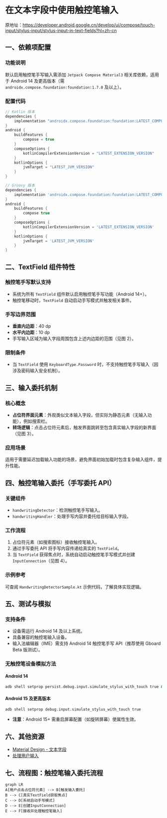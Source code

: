 
# 在文本字段中使用触控笔输入

原地址：<https://developer.android.google.cn/develop/ui/compose/touch-input/stylus-input/stylus-input-in-text-fields?hl=zh-cn>

## 一、依赖项配置

### 功能说明

默认启用触控笔手写输入需添加 `Jetpack Compose Material3` 相关库依赖，适用于 Android 14 及更高版本（需 `androidx.compose.foundation:foundation:1.7.0` 及以上）。

### 配置代码

```kotlin
// Kotlin 版本
dependencies {
    implementation "androidx.compose.foundation:foundation:LATEST_COMPOSE_VERSION"
}
android {
    buildFeatures {
        compose = true
    }
    composeOptions {
        kotlinCompilerExtensionVersion = "LATEST_EXTENSION_VERSION"
    }
    kotlinOptions {
        jvmTarget = "LATEST_JVM_VERSION"
    }
}
```

```groovy
// Groovy 版本
dependencies {
    implementation 'androidx.compose.foundation:foundation:LATEST_COMPOSE_VERSION'
}
android {
    buildFeatures {
        compose true
    }
    composeOptions {
        kotlinCompilerExtensionVersion = 'LATEST_EXTENSION_VERSION'
    }
    kotlinOptions {
        jvmTarget = 'LATEST_JVM_VERSION'
    }
}
```

## 二、TextField 组件特性

### 触控笔手写默认支持

- 系统为所有 `TextField` 组件默认启用触控笔手写功能（Android 14+）。
- 触控笔移动时，`TextField` 自动启动手写模式并触发相关事件。

### 手写边界范围

- **垂直内边距**：40 dp  
- **水平内边距**：10 dp  
- 手写输入区域为输入字段周围包含上述内边距的范围（见图 2）。

### 限制条件

- 当 `TextField` 使用 `KeyboardType.Password` 时，不支持触控笔手写输入（因涉及密码输入安全机制）。

## 三、输入委托机制

### 核心概念

- **占位符界面元素**：外观类似文本输入字段，但实际为静态元素（无输入功能），例如搜索栏。
- **转场逻辑**：点击占位符元素后，触发界面跳转至包含真实输入字段的新界面（见图 3）。

### 应用场景

适用于需要延迟加载输入功能的场景，避免界面初始加载时包含复杂输入组件，提升性能。

## 四、触控笔输入委托（手写委托 API）

### 关键组件

- `handwritingDetector`：检测触控笔手写输入。  
- `handwritingHandler`：处理手写内容并委托给目标输入字段。

### 工作流程

1. 占位符元素（如搜索图标）接收触控笔输入。  
2. 通过手写委托 API 将手写内容传递给真实的 `TextField`。  
3. 当 `TextField` 获得焦点时，系统自动启动触控笔手写模式并创建 `InputConnection`（见图 4）。

### 示例参考

可查阅 `HandwritingDetectorSample.kt` 示例代码，了解具体实现逻辑。

## 五、测试与模拟

### 支持条件

- 设备需运行 Android 14 及以上系统。  
- 具备兼容的触控笔输入设备。  
- 输入法编辑器（IME）需支持 Android 14 触控笔手写 API（推荐使用 Gboard Beta 版测试）。

### 无触控笔设备模拟方法

#### Android 14

```bash
adb shell setprop persist.debug.input.simulate_stylus_with_touch true && adb shell stop && adb shell start
```

#### Android 15 及更高版本

```bash
adb shell setprop debug.input.simulate_stylus_with_touch true
```

- **注意**：Android 15+ 需重启屏幕配置（如旋转屏幕）使属性生效。

## 六、其他资源

- [Material Design - 文本字段](https://m3.material.io/components/text-fields/overview)  
- [处理用户输入](https://developer.android.google.cn/develop/ui/compose/interactivity/handling-user-input)

## 七、流程图：触控笔输入委托流程

```mermaid
graph LR
A[用户点击占位符元素] --> B[触发输入委托]
B --> C[真实TextField获取焦点]
C --> D[系统启动手写模式]
D --> E[创建InputConnection]
E --> F[接收并处理触控笔输入]
```
